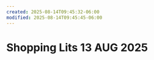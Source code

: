 ```yaml
---
created: 2025-08-14T09:45:32-06:00
modified: 2025-08-14T09:45:45-06:00
---
```


# Shopping Lits 13 AUG 2025

